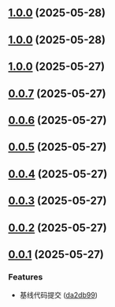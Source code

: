 ## [1.0.0](https://github.com/jcz-sudo4770/duyi/compare/v0.0.9...v1.0.0) (2025-05-28)
## [1.0.0](https://github.com/jcz-sudo4770/duyi/compare/v0.0.8...v1.0.0) (2025-05-28)
## [1.0.0](https://github.com/jcz-sudo4770/duyi/compare/v0.0.7...v1.0.0) (2025-05-27)
## [0.0.7](https://github.com/jcz-sudo4770/duyi/compare/v0.0.6...v0.0.7) (2025-05-27)
## [0.0.6](https://github.com/jcz-sudo4770/duyi/compare/v0.0.5...v0.0.6) (2025-05-27)
## [0.0.5](https://github.com/jcz-sudo4770/duyi/compare/v0.0.4...v0.0.5) (2025-05-27)
## [0.0.4](https://github.com/jcz-sudo4770/duyi/compare/v0.0.3...v0.0.4) (2025-05-27)
## [0.0.3](https://github.com/jcz-sudo4770/duyi/compare/v0.0.2...v0.0.3) (2025-05-27)
## [0.0.2](https://github.com/jcz-sudo4770/duyi/compare/v0.0.1...v0.0.2) (2025-05-27)
## [0.0.1](https://github.com/jcz-sudo4770/duyi/compare/da2db998a32f5d83cc8d51a267597984611334ac...v0.0.1) (2025-05-27)

### Features

* 基线代码提交 ([da2db99](https://github.com/jcz-sudo4770/duyi/commit/da2db998a32f5d83cc8d51a267597984611334ac))
